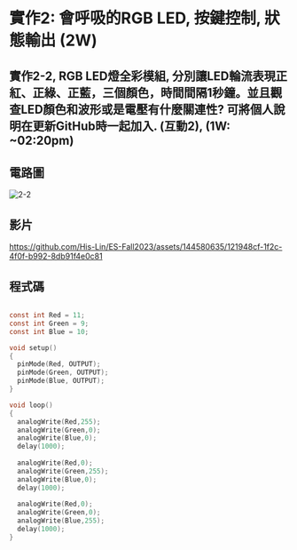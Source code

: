 # 實作2: 會呼吸的RGB LED,  按鍵控制, 狀態輸出 (2W) 

## 實作2-2, RGB LED燈全彩模組, 分別讓LED輪流表現正紅、正綠、正藍，三個顏色，時間間隔1秒鐘。並且觀查LED顏色和波形或是電壓有什麼關連性? 可將個人說明在更新GitHub時一起加入. (互動2), (1W: ~02:20pm)

## 電路圖

![2-2](https://github.com/His-Lin/ES-Fall2023/assets/144580635/6927c5a0-3844-4c8e-8428-408bfd268ef5)


## 影片

https://github.com/His-Lin/ES-Fall2023/assets/144580635/121948cf-1f2c-4f0f-b992-8db91f4e0c81

## 程式碼
````c

const int Red = 11;
const int Green = 9;
const int Blue = 10;

void setup()
{
  pinMode(Red, OUTPUT);
  pinMode(Green, OUTPUT);
  pinMode(Blue, OUTPUT);
}

void loop()
{
  analogWrite(Red,255);
  analogWrite(Green,0);
  analogWrite(Blue,0);
  delay(1000);
  
  analogWrite(Red,0);
  analogWrite(Green,255);
  analogWrite(Blue,0);
  delay(1000);
  
  analogWrite(Red,0);
  analogWrite(Green,0);
  analogWrite(Blue,255);
  delay(1000);
}
